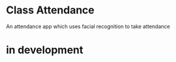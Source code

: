 # Class Attendance

An attendance app which uses facial recognition to take attendance

# in development
